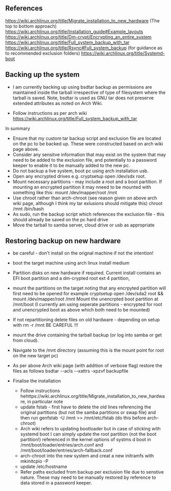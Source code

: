 References
-----------
https://wiki.archlinux.org/title/Migrate_installation_to_new_hardware  (The top to bottom approach)
https://wiki.archlinux.org/title/Installation_guide#Example_layouts
https://wiki.archlinux.org/title/Dm-crypt/Encrypting_an_entire_system
https://wiki.archlinux.org/title/Full_system_backup_with_tar
https://wiki.archlinux.org/title/Rsync#Full_system_backup  (for guidance as to recommended exclusion folders)
https://wiki.archlinux.org/title/Systemd-boot


Backing up the system
---------------------
- I am currently backing up using bsdtar backup as permissions are maintained inside the tarball irrespective of type of filesystem where the tarball is saved.  Note, bsdtar is used as GNU tar does not preserve extended attributes as noted on Arch Wiki.

- Follow instructions as per arch wiki
	https://wiki.archlinux.org/title/Full_system_backup_with_tar

In summary
 - Ensure that my custom tar backup script and exclusion file are located on the pc to be backed up.  These were constructed based on arch wiki page above.
 - Consider any sensitve information that may exist on the system that may need to be added to the exclusion file, and potentially to a password keeper to enable it to be manually added to the new pc.
 - Do not backup a live system, boot pc using arch installation usb.
 - Open any encrypted drives e.g. cryptsetup open /dev/sdx root.
 - Mount necessary partitions - may include a root and a boot partition.  If mounting an encrypted partition it may nneed to be mounted with something like this:
     mount /dev/mapper/root /mnt
 - Use chroot rather than arch-chroot (see reason given on above arch wiki page, although I think my tar exlusions should mitigate this)
	chroot /mnt /bin/bash
 - As sudo, run the backup script which references the exclusion file - this should already be saved on the pc hard drive
 - Move the tarball to samba server, cloud drive or usb as appropriate



Restoring backup on new hardware
--------------------------------

 - be careful - don't install on the orignal machine if not the intention!

 - boot the target machine using arch linux install medium

 - Partition disks on new hardware if required.  Current install contains an EFI boot partition and a dm-crypted root ext 4 partition,
 
 - mount the partitions on the target noting that any encrpyted partition will first need to be opened for example  cryptsetup open /dev/sda2 root && mount /dev/mapper/root /mnt  Mount the unencrpted boot partition at /mnt/boot  (I currently am using seperate partitions - encrypted for root and unencrypted boot as above  which both need to be mounted)

 - If not repartitioning delete files on old hardware - depending on setup with rm -r /mnt   BE CAREFUL !!! 

 - mount the drive containing the tarball backup (or log into samba or get from cloud).
 
 - Navigate to the /mnt directory (assuming this is the mount point for root on the new target pc)

 - As per above Arch wiki page (with addition of verbose flag) restore the files as follows
	bsdtar --acls --xattrs -xpzvf backupfile
	
- Finalise the installation
	- Follow instructions hehttps://wiki.archlinux.org/title/Migrate_installation_to_new_hardware, in particular note
	- update fstab - first have to delete the old lines referencing the  original partitions (but not the samba partitions or swap file) and then run genfstab -U /mnt >> /mnt/etc/fstab (do this before arch-chroot)
	- Arch wiki refers to updating bootloader but in case of sticking with systemd boot I can simply update the root partition (not the boot partition!) referenced in the kernel options of systms d boot in /mnt/boot/loader/entries/arch.conf and /mnt/boot/loader/entries/arch-fallback.conf
	- arch-chroot into the new system and creat a new initramfs with mkinitcpio -P
	- update /etc/hostname
	- Refer paths excluded from backup per exclusion file due to senstive nature.  These may need to be manually restored by reference to data stored in a password keeper.
